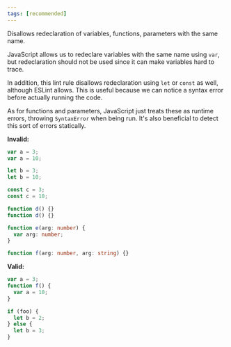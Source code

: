 ```yaml
---
tags: [recommended]
---
```


Disallows redeclaration of variables, functions, parameters with the same name.

JavaScript allows us to redeclare variables with the same name using `var`, but
redeclaration should not be used since it can make variables hard to trace.

In addition, this lint rule disallows redeclaration using `let` or `const` as
well, although ESLint allows. This is useful because we can notice a syntax
error before actually running the code.

As for functions and parameters, JavaScript just treats these as runtime errors,
throwing `SyntaxError` when being run. It's also beneficial to detect this sort
of errors statically.

**Invalid:**

```typescript
var a = 3;
var a = 10;

let b = 3;
let b = 10;

const c = 3;
const c = 10;

function d() {}
function d() {}

function e(arg: number) {
  var arg: number;
}

function f(arg: number, arg: string) {}
```

**Valid:**

```typescript
var a = 3;
function f() {
  var a = 10;
}

if (foo) {
  let b = 2;
} else {
  let b = 3;
}
```
